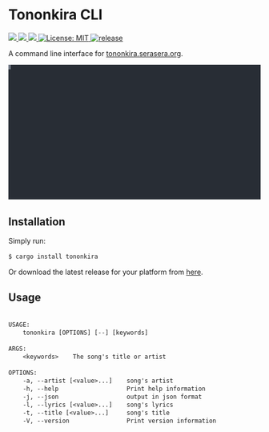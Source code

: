 # Tononkira CLI

<p>
  <a href="https://crates.io/crates/tononkira" target="_blank">
    <img src="https://img.shields.io/crates/v/tononkira.svg" />
  </a>
   <a href="https://crates.io/crates/tononkira" target="_blank">
    <img src="https://img.shields.io/crates/dr/tononkira" />
  </a>
  <a href="https://docs.rs/tononkira" target="_blank">
    <img src="https://docs.rs/tononkira/badge.svg" />
  </a>
  <a href="LICENSE" target="_blank">
    <img alt="License: MIT" src="https://img.shields.io/badge/License-MIT-blue.svg" />
  </a>
  <a href="https://github.com/tsirysndr/tononkira/actions/workflows/release.yml" target="_blank">
    <img alt="release" src="https://github.com/tsirysndr/tononkira/actions/workflows/release.yml/badge.svg" />
  </a>
</p>

A command line interface for [tononkira.serasera.org](https://tononkira.serasera.org).

<img width="800" src="./preview.svg">

## Installation

Simply run:

```bash
$ cargo install tononkira
```

Or download the latest release for your platform from [here](https://github.com/tsirysndr/tononkira/releases).

## Usage

```

USAGE:
    tononkira [OPTIONS] [--] [keywords]

ARGS:
    <keywords>    The song's title or artist

OPTIONS:
    -a, --artist [<value>...]    song's artist
    -h, --help                   Print help information
    -j, --json                   output in json format
    -l, --lyrics [<value>...]    song's lyrics
    -t, --title [<value>...]     song's title
    -V, --version                Print version information

```
